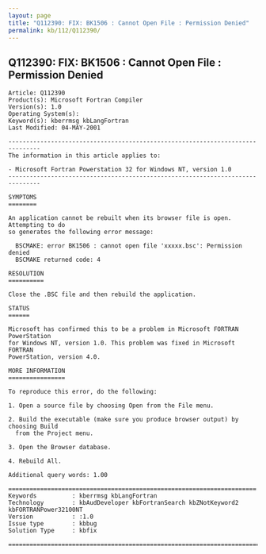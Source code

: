 ```yaml
---
layout: page
title: "Q112390: FIX: BK1506 : Cannot Open File : Permission Denied"
permalink: kb/112/Q112390/
---
```


## Q112390: FIX: BK1506 : Cannot Open File : Permission Denied

	Article: Q112390
	Product(s): Microsoft Fortran Compiler
	Version(s): 1.0
	Operating System(s): 
	Keyword(s): kberrmsg kbLangFortran
	Last Modified: 04-MAY-2001
	
	-------------------------------------------------------------------------------
	The information in this article applies to:
	
	- Microsoft Fortran Powerstation 32 for Windows NT, version 1.0 
	-------------------------------------------------------------------------------
	
	SYMPTOMS
	========
	
	An application cannot be rebuilt when its browser file is open. Attempting to do
	so generates the following error message:
	
	  BSCMAKE: error BK1506 : cannot open file 'xxxxx.bsc': Permission denied
	  BSCMAKE returned code: 4
	
	RESOLUTION
	==========
	
	Close the .BSC file and then rebuild the application.
	
	STATUS
	======
	
	Microsoft has confirmed this to be a problem in Microsoft FORTRAN PowerStation
	for Windows NT, version 1.0. This problem was fixed in Microsoft FORTRAN
	PowerStation, version 4.0.
	
	MORE INFORMATION
	================
	
	To reproduce this error, do the following:
	
	1. Open a source file by choosing Open from the File menu.
	
	2. Build the executable (make sure you produce browser output) by choosing Build
	  from the Project menu.
	
	3. Open the Browser database.
	
	4. Rebuild All.
	
	Additional query words: 1.00
	
	======================================================================
	Keywords          : kberrmsg kbLangFortran 
	Technology        : kbAudDeveloper kbFortranSearch kbZNotKeyword2 kbFORTRANPower32100NT
	Version           : :1.0
	Issue type        : kbbug
	Solution Type     : kbfix
	
	=============================================================================
	

